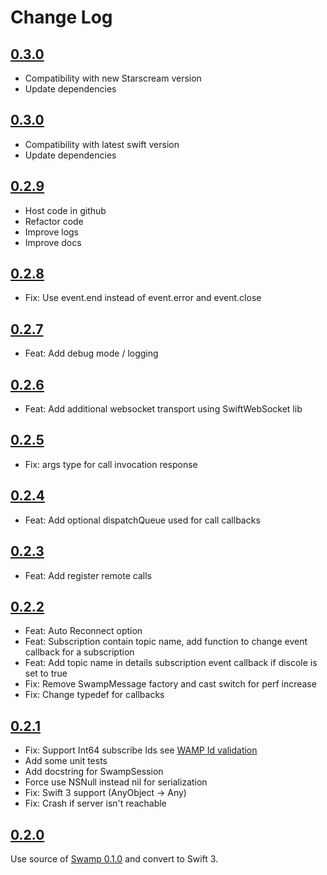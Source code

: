 # Change Log
## [0.3.0](https://github.com/pitput/SwiftWamp/releases/tag/0.3.0)
* Compatibility with new Starscream version
* Update dependencies

## [0.3.0](https://github.com/pitput/SwiftWamp/releases/tag/0.3.0)
* Compatibility with latest swift version
* Update dependencies

## [0.2.9](https://github.com/pitput/SwiftWamp/releases/tag/0.2.9)
* Host code in github
* Refactor code
* Improve logs
* Improve docs

## [0.2.8](https://gitlab.com/danysousa/SwiftWamp/tree/0.2.8)
* Fix: Use event.end instead of event.error and event.close 

## [0.2.7](https://gitlab.com/danysousa/SwiftWamp/tree/0.2.7)
* Feat: Add debug mode / logging

## [0.2.6](https://gitlab.com/danysousa/SwiftWamp/tree/0.2.6)
* Feat: Add additional websocket transport using SwiftWebSocket lib

## [0.2.5](https://gitlab.com/danysousa/SwiftWamp/tree/0.2.5)
* Fix: args type for call invocation response

## [0.2.4](https://gitlab.com/danysousa/SwiftWamp/tree/0.2.4)
* Feat: Add optional dispatchQueue used for call callbacks

## [0.2.3](https://gitlab.com/danysousa/SwiftWamp/tree/0.2.3)
* Feat: Add register remote calls

## [0.2.2](https://gitlab.com/danysousa/SwiftWamp/tree/0.2.2)
* Feat: Auto Reconnect option
* Feat: Subscription contain topic name, add function to change event callback for a subscription
* Feat: Add topic name in details subscription event callback if discole is set to true
* Fix: Remove SwampMessage factory and cast switch for perf increase 
* Fix: Change typedef for callbacks

## [0.2.1](https://gitlab.com/danysousa/SwiftWamp/tree/0.2.1)
* Fix: Support Int64 subscribe Ids see [WAMP Id validation](http://autobahn.ws/python/_modules/autobahn/wamp/message.html) 
* Add some unit tests
* Add docstring for SwampSession
* Force use NSNull instead nil for serialization
* Fix: Swift 3 support (AnyObject -> Any)
* Fix: Crash if server isn't reachable

## [0.2.0](https://gitlab.com/danysousa/SwiftWamp/tree/0.2.0)
Use source of [Swamp 0.1.0](https://github.com/iscriptology/swamp/releases/tag/0.1.0) and convert to Swift 3.
